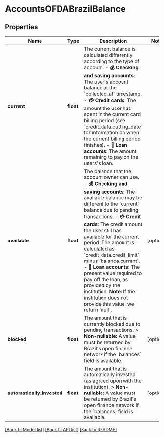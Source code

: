 # AccountsOFDABrazilBalance

## Properties
Name | Type | Description | Notes
------------ | ------------- | ------------- | -------------
**current** | **float** | The current balance is calculated differently according to the type of account.   - **💰 Checking and saving accounts**:   The user&#x27;s account balance at the &#x60;collected_at&#x60; timestamp.  - **💳 Credit cards**:   The amount the user has spent in the current card billing period (see &#x60;credit_data.cutting_date&#x60; for information on when the current billing period finishes).  - **🏡 Loan accounts**:   The amount remaining to pay on the users&#x27;s loan. | 
**available** | **float** | The balance that the account owner can use.  - **💰 Checking and saving accounts**:   The available balance may be different to the &#x60;current&#x60; balance due to pending transactions.  - **💳 Credit cards**:   The credit amount the user still has available for the current period. The amount is calculated as &#x60;credit_data.credit_limit&#x60; minus &#x60;balance.current&#x60;.  - **🏡 Loan accounts**:   The present value required to pay off the loan, as provided by the institution.   **Note:** If the institution does not provide this value, we return &#x60;null&#x60;. | [optional] 
**blocked** | **float** | The amount that is currently blocked due to pending transactions.  &gt; **Non-nullable:** A value must be returned by Brazil&#x27;s open finance network if the &#x60;balances&#x60; field is available. | [optional] 
**automatically_invested** | **float** | The amount that is automatically invested (as agreed upon with the institution).  &gt; **Non-nullable:** A value must be returned by Brazil&#x27;s open finance network if the &#x60;balances&#x60; field is available. | [optional] 

[[Back to Model list]](../../README.md#documentation-for-models) [[Back to API list]](../../README.md#documentation-for-api-endpoints) [[Back to README]](../../README.md)

